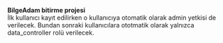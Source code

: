 <b>BilgeAdam bitirme projesi</b>
<br>
İlk kullanıcı kayıt edilirken o kullanıcıya otomatik olarak admin yetkisi de verilecek. Bundan sonraki kullanıcılara ototmatik olarak yalnızca data_controller rolü verilecek.
<br>
